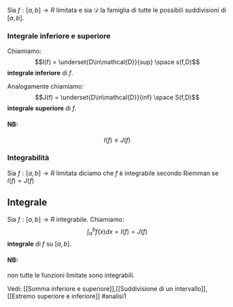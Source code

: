 Sia $f:[a,b]\to R$ limitata e sia $\mathcal{D}$ la famiglia di tutte le possibili suddivisioni di $[a,b]$.

### Integrale inferiore e superiore
Chiamiamo:$$I(f) = \underset{D\in\mathcal{D}}{sup} \space s(f,D)$$
**integrale inferiore** di $f$.

Analogamente  chiamiamo:$$J(f) = \underset{D\in\mathcal{D}}{inf} \space S(f,D)$$
**integrale superiore** di $f$.

#### NB:
$$I(f)\le J(f)$$

### Integrabilità
Sia $f:[a,b]\to R$ limitata diciamo che $f$ è integrabile secondo Riemman se $I(f) = J(f)$

## Integrale
Sia $f:[a,b]\to R$ integrabile.
Chiamiamo:$$\int_{a}^{b}f(x)dx=I(f)=J(f)$$
**integrale** di $f$ su $[a,b]$.

#### NB:
non tutte le funzioni limitate sono integrabili.


Vedi: [[Somma inferiore e superiore]],[[Suddivisione di un intervallo]],[[Estremo superiore e inferiore]]
#analisi1 